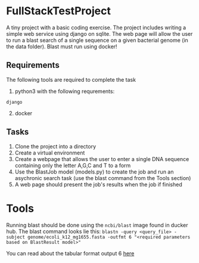 # FullStackTestProject

A tiny project with a basic coding exercise. The project includes writing a simple web service using django on sqlite.
The web page will allow the user to run a blast search of a single sequence on a given bacterial genome (in the data folder).
Blast must run using docker!

## Requirements

The following tools are required to complete the task

1) python3 with the following requrements:
```
django
```
2) docker

## Tasks

1) Clone the project into a directory
2) Create a virtual environment
3) Create a webpage that allows the user to enter a single DNA sequence containing only the letter A,G,C and T to a form
4) Use the BlastJob model (models.py) to create the job and run an asychronic search task (use the blast command from the Tools section)
5) A web page should present the job's results when the job if finished

# Tools

Running blast should be done using the `ncbi/blast` image found in ducker hub.
The blast command looks lie this:
`blastn -query <query_file> -subject genome/ecoli_k12_mg1655.fasta -outfmt 6 "<required parameters based on BlastResult model>"`

You can read about the tabular format output 6 [here](http://www.metagenomics.wiki/tools/blast/blastn-output-format-6)